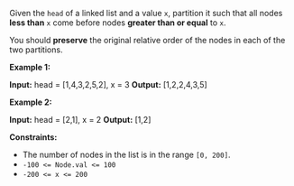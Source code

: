 Given the `head` of a linked list and a value `x`, partition it such that all nodes **less than** `x` come before nodes **greater than or equal** to `x`.

You should **preserve** the original relative order of the nodes in each of the two partitions.

**Example 1:**

**Input:** head = \[1,4,3,2,5,2\], x = 3
**Output:** \[1,2,2,4,3,5\]

**Example 2:**

**Input:** head = \[2,1\], x = 2
**Output:** \[1,2\]

**Constraints:**

*   The number of nodes in the list is in the range `[0, 200]`.
*   `-100 <= Node.val <= 100`
*   `-200 <= x <= 200`